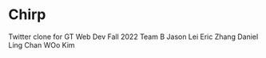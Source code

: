 # Chirp
Twitter clone for GT Web Dev Fall 2022 Team B
Jason Lei
Eric Zhang
Daniel Ling
Chan WOo Kim
